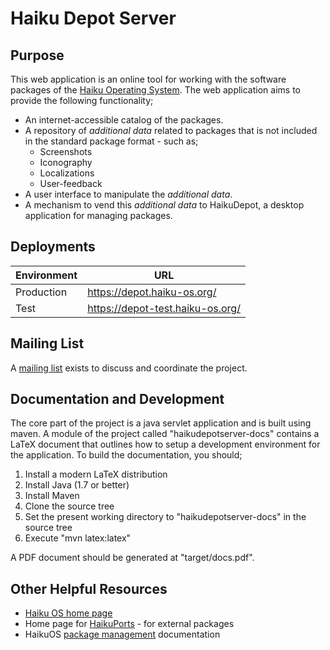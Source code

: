 # Haiku Depot Server

## Purpose

This web application is an online tool for working with the software packages of the [Haiku Operating System](http://www.haiku-os.org/).  The web application aims to provide the following functionality;

* An internet-accessible catalog of the packages.
* A repository of _additional data_ related to packages that is not included in the standard package format - such as;
  * Screenshots
  * Iconography
  * Localizations
  * User-feedback
* A user interface to manipulate the _additional data_.
* A mechanism to vend this _additional data_ to HaikuDepot, a desktop application for managing packages.

## Deployments

| Environment | URL |
| --- | --- |
| Production | https://depot.haiku-os.org/ |
| Test | https://depot-test.haiku-os.org/ |

## Mailing List

A [mailing list](http://www.freelists.org/list/haiku-depot-web) exists to discuss and coordinate the project.

## Documentation and Development

The core part of the project is a java servlet application and is built using maven.  A module of the project called "haikudepotserver-docs" contains a LaTeX document that outlines how to setup a development environment for the application.  To build the documentation, you should;

1. Install a modern LaTeX distribution
2. Install Java (1.7 or better)
3. Install Maven
4. Clone the source tree
5. Set the present working directory to "haikudepotserver-docs" in the source tree
6. Execute "mvn latex:latex"

A PDF document should be generated at "target/docs.pdf".

## Other Helpful Resources

* [Haiku OS home page](http://www.haiku-os.org/)
* Home page for [HaikuPorts](http://bb.haikuports.org/haikuports/wiki/Home) - for external packages
* HaikuOS [package management](http://dev.haiku-os.org/wiki/PackageManagement) documentation